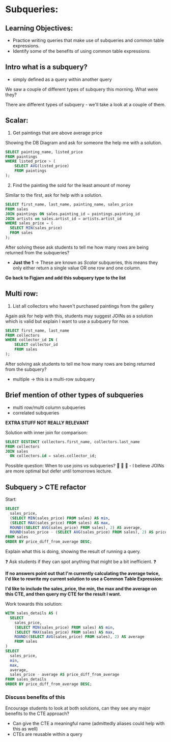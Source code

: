 # Subqueries:

## Learning Objectives:

- Practice writing queries that make use of subqueries and common table expressions.
- Identify some of the benefits of using common table expressions.

## Intro what is a subquery?

- simply defined as a query within another query

We saw a couple of different types of subquery this morning. What were they?

There are different types of subquery - we'll take a look at a couple of them.

## Scalar:

1. Get paintings that are above average price

Showing the DB Diagram and ask for someone the help me with a solution.

```sql
SELECT painting_name, listed_price
FROM paintings
WHERE listed_price > (
    SELECT AVG(listed_price)
    FROM paintings
);
```

2. Find the painting the sold for the least amount of money

Similar to the first, ask for help with a solution.

```sql
SELECT first_name, last_name, painting_name, sales_price
FROM sales
JOIN paintings ON sales.painting_id = paintings.painting_id
JOIN artists on sales.artist_id = artists.artist_id
WHERE sales_price = (
  SELECT MIN(sales_price)
  FROM sales
);
```

After solving these ask students to tell me how many rows are being returned from the subqueries?

- **Just the 1** -> These are known as _Scalar_ subqueries, this means they only either return a single value OR one row and one column.

**Go back to Figjam and add this subquery type to the list**

## Multi row:

1. List all collectors who haven't purchased paintings from the gallery

Again ask for help with this, students may suggest JOINs as a solution which is valid but explain I want to use a subquery for now.

```sql
SELECT first_name, last_name
FROM collectors
WHERE collector_id IN (
    SELECT collector_id
    FROM sales
);
```

After solving ask students to tell me how many rows are being returned from the subquery?

- multiple -> this is a multi-row subquery

## Brief mention of other types of subqueries

- multi row/multi column subqueries
- correlated subqueries

**EXTRA STUFF NOT REALLY RELEVANT**

Solution with inner join for comparison:

```sql
SELECT DISTINCT collectors.first_name, collectors.last_name
FROM collectors
JOIN sales
  ON collectors.id = sales.collector_id;
```

Possible question: When to use joins vs subqueries? 🤔 🤔 🤔 - I believe JOINs are more optimal but defer until tomorrows lecture.

## Subquery > CTE refactor

Start:

```sql
SELECT
  sales_price,
  (SELECT MIN(sales_price) FROM sales) AS min,
  (SELECT MAX(sales_price) FROM sales) AS max,
  ROUND((SELECT AVG(sales_price) FROM sales), 2) AS average,
  ROUND(sales_price - (SELECT AVG(sales_price) FROM sales), 2) AS price_diff_from_average
FROM sales
ORDER BY price_diff_from_average DESC;
```

Explain what this is doing, showing the result of running a query.

❓ Ask students if they can spot anything that might be a bit inefficient. ❓

**If no answers point out that I'm currently calculating the average twice, I'd like to rewrite my current solution to use a Common Table Expression:**

**I'd like to include the sales_price, the min, the max and the average on this CTE, and then query my CTE for the result I want.**

Work towards this solution:

```sql
WITH sales_details AS (
  SELECT
    sales_price,
    (SELECT MIN(sales_price) FROM sales) AS min,
    (SELECT MAX(sales_price) FROM sales) AS max,
    ROUND((SELECT AVG(sales_price) FROM sales), 2) AS average
    FROM sales
)
SELECT
  sales_price,
  min,
  max,
  average,
  sales_price - average AS price_diff_from_average
FROM sales_details
ORDER BY price_diff_from_average DESC;
```

### Discuss benefits of this

Encourage students to look at both solutions, can they see any major benefits to the CTE approach?

- Can give the CTE a meaningful name (admittedly aliases could help with this as well)
- CTEs are reusable within a query
